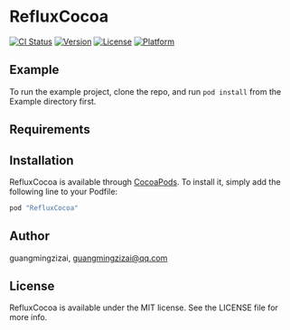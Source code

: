 # RefluxCocoa

[![CI Status](http://img.shields.io/travis/guangmingzizai/RefluxCocoa.svg?style=flat)](https://travis-ci.org/guangmingzizai/RefluxCocoa)
[![Version](https://img.shields.io/cocoapods/v/RefluxCocoa.svg?style=flat)](http://cocoapods.org/pods/RefluxCocoa)
[![License](https://img.shields.io/cocoapods/l/RefluxCocoa.svg?style=flat)](http://cocoapods.org/pods/RefluxCocoa)
[![Platform](https://img.shields.io/cocoapods/p/RefluxCocoa.svg?style=flat)](http://cocoapods.org/pods/RefluxCocoa)

## Example

To run the example project, clone the repo, and run `pod install` from the Example directory first.

## Requirements

## Installation

RefluxCocoa is available through [CocoaPods](http://cocoapods.org). To install
it, simply add the following line to your Podfile:

```ruby
pod "RefluxCocoa"
```

## Author

guangmingzizai, guangmingzizai@qq.com

## License

RefluxCocoa is available under the MIT license. See the LICENSE file for more info.
